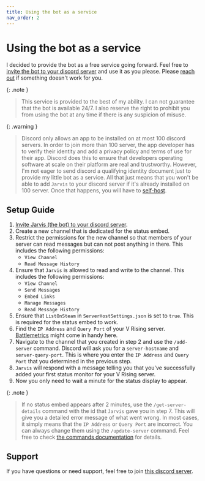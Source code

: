 ```yaml
---
title: Using the bot as a service
nav_order: 2
---
```


# Using the bot as a service

I decided to provide the bot as a free service going forward. Feel free
to [invite the bot to your discord server](https://discord.com/oauth2/authorize?client_id=982682186207592470) and use it as you please.
Please [reach out](https://discord.gg/KcMcYKa6Nt) if something doesn't work for you.

{: .note }
> This service is provided to the best of my ability. I can not guarantee that the bot is available 24/7.
> I also reserve the right to prohibit you from using the bot at any time if there is any suspicion of misuse.

{: .warning }
> Discord only allows an app to be installed on at most 100 discord servers. In order to join more than 100 server, the app developer has to verify their
> identity and add a privacy policy and terms of use for their app. Discord does this to ensure that developers operating software at scale on their platform
> are real and trustworthy. However, I'm not eager to send discord a qualifying identity document just to provide my little bot as a service. All that just
> means that you won't be able to add `Jarvis` to your discord server if it's already installed on 100 server. Once that happens, you will have
> to [self-host](self-hosting.md).

## Setup Guide

1. [Invite Jarvis (the bot) to your discord server](https://discord.com/oauth2/authorize?client_id=982682186207592470).
2. Create a new channel that is dedicated for the status embed.
3. Restrict the permissions for the new channel so that members of your server can read messages but can not post anything in there.
   This includes the following permissions:
    * `View Channel`
    * `Read Message History`
4. Ensure that `Jarvis` is allowed to read and write to the channel. This includes the following permissions:
    * `View Channel`
    * `Send Messages`
    * `Embed Links`
    * `Manage Messages`
    * `Read Message History`
5. Ensure that `ListOnSteam` in `ServerHostSettings.json` is set to `true`. This is required for the status embed to work.
6. Find the `IP Address` and `Query Port` of your V Rising server. [Battlemetrics](https://www.battlemetrics.com/servers/vrising) might come in handy here.
7. Navigate to the channel that you created in step 2 and use the `/add-server` command. Discord will ask you for a `server-hostname` and `server-query-port`.
   This is where you enter the `IP Address` and `Query Port` that you determined in the previous step.
8. `Jarvis` will respond with a message telling you that you've successfully added your first status monitor for your V Rising server.
9. Now you only need to wait a minute for the status display to appear.

{: .note }
> If no status embed appears after 2 minutes, use the `/get-server-details` command with the id that `Jarvis` gave you in step 7.
> This will give you a detailed error message of what went wrong. In most cases, it simply means that the `IP Address` or `Query Port` are incorrect.
> You can always change them using the `/update-server` command. Feel free to check [the commands documentation](commands.md) for details.

## Support

If you have questions or need support, feel free to join [this discord server](https://discord.gg/KcMcYKa6Nt).
